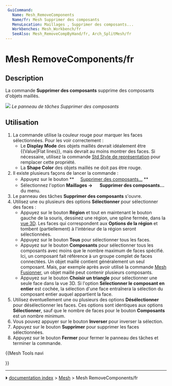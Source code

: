 ```yaml
---
 GuiCommand:
   Name: Mesh_RemoveComponents
   Name/fr: Mesh Supprimer des composants
‎   MenuLocation: Maillages , Supprimer des composants...
   Workbenches: Mesh_Workbench/fr
   SeeAlso: Mesh_RemoveCompByHand/fr, Arch_SplitMesh/fr
---
```


# Mesh RemoveComponents/fr

## Description

La commande **Supprimer des composants** supprime des composants d\'objets maillés.

![](images/Meshes_RemoveComponents.jpg ) 
*Le panneau de tâches Supprimer des composants*



## Utilisation

1.  La commande utilise la couleur rouge pour marquer les faces sélectionnées. Pour les voir correctement :
    -   Le **Display Mode** des objets maillés devrait idéalement être {{Value|Flat lines}}, mais devrait au moins montrer des faces. Si nécessaire, utilisez la commande [Std Style de représentation](Std_DrawStyle/fr.md) pour remplacer cette propriété.
    -   La **Shape Color** des objets maillés ne doit pas être rouge.
2.  Il existe plusieurs façons de lancer la commande :
    -   Appuyez sur le bouton **<img src="images/Mesh_RemoveComponents.svg" width=16px> [Supprimer des composants...](Mesh_RemoveComponents/fr.md)
**
    -   Sélectionnez l\'option **Maillages → <img src="images/_Mesh_RemoveComponents.svg" width=16px> Supprimer des composants...** du menu.
3.  Le panneau des tâches **Supprimer des composants** s\'ouvre.
4.  Utilisez une ou plusieurs des options **Sélectionner** pour sélectionner des faces :
    -   Appuyez sur le bouton **Région** et tout en maintenant le bouton gauche de la souris, dessinez une région, une spline fermée, dans la [vue 3D](3D_view/fr.md). Les faces qui correspondent aux **Options de la région** et tombent (partiellement) à l\'intérieur de la région seront sélectionnées.
    -   Appuyez sur le bouton **Tous** pour sélectionner tous les faces.
    -   Appuyez sur le bouton **Composants** pour sélectionner tous les composants avec moins que le nombre maximum de faces spécifié. Ici, un composant fait référence à un groupe complet de faces connectées. Un objet maillé contient généralement un seul composant. Mais, par exemple après avoir utilisé la commande [Mesh Fusionner](Mesh_Merge/fr.md), un objet maillé peut contenir plusieurs composants.
    -   Appuyez sur le bouton **Choisir un triangle** pour sélectionner une seule face dans la vue 3D. Si l\'option **Sélectionner le composant en entier** est cochée, la sélection d\'une face entraînera la sélection du composant entier auquel appartient la face.
5.  Utilisez éventuellement une ou plusieurs des options **Désélectionner** pour désélectionner les faces. Ces options sont identiques aux options **Sélectionner**, sauf que le nombre de faces pour le bouton **Composants** est un nombre minimum.
6.  Vous pouvez appuyer sur le bouton **Inverser** pour inverser la sélection.
7.  Appuyez sur le bouton **Supprimer** pour supprimer les faces sélectionnées.
8.  Appuyez sur le bouton **Fermer** pour fermer le panneau des tâches et terminer la commande.





{{Mesh Tools navi

}}



---
⏵ [documentation index](../README.md) > [Mesh](Mesh_Workbench.md) > Mesh RemoveComponents/fr
